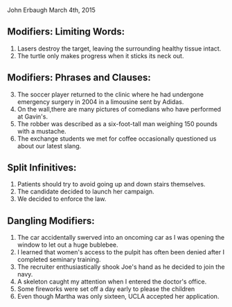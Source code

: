 John Erbaugh
March 4th, 2015
## Modifiers: Limiting Words:

1. Lasers destroy the target, leaving the surrounding healthy tissue intact.
2. The turtle only makes progress when it sticks its neck out.

## Modifiers: Phrases and Clauses:

3. The soccer player returned to the clinic where he had undergone emergency surgery in 2004 in a limousine sent by Adidas.
4. On the wall,there are many pictures of comedians who have performed at Gavin's.
5. The robber was described as a six-foot-tall man weighing 150 pounds with a mustache.
6. The exchange students we met for coffee occasionally questioned us about our latest slang.

## Split Infinitives:

1. Patients should try to avoid going up and down stairs themselves.
2. The candidate decided to launch her campaign.
3. We decided to enforce the law.

## Dangling Modifiers:

1. The car accidentally swerved into an oncoming car as I was opening the window to let out a huge bublebee.
2. I learned that women's access to the pulpit has often been denied after I completed seminary training.
3. The recruiter enthusiastically shook Joe's hand as he decided to join the navy.
4. A skeleton caught my attention when I entered the doctor's office. 
5. Some fireworks were set off a day early to please the children
6. Even though Martha was only sixteen, UCLA accepted her application.